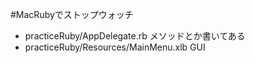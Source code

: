 #MacRubyでストップウォッチ

*  practiceRuby/AppDelegate.rb
   メソッドとか書いてある
*  practiceRuby/Resources/MainMenu.xlb
   GUI